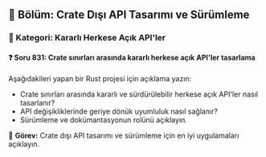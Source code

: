 ## 📘 Bölüm: Crate Dışı API Tasarımı ve Sürümleme  
### 🔹 Kategori: Kararlı Herkese Açık API'ler  
#### ❓ Soru 831: Crate sınırları arasında kararlı herkese açık API'ler tasarlama

Aşağıdakileri yapan bir Rust projesi için açıklama yazın:

- Crate sınırları arasında kararlı ve sürdürülebilir herkese açık API'ler nasıl tasarlanır?
- API değişikliklerinde geriye dönük uyumluluk nasıl sağlanır?
- Sürümleme ve dokümantasyonun rolünü açıklayın.

🔧 **Görev:** Crate dışı API tasarımı ve sürümleme için en iyi uygulamaları açıklayın.
